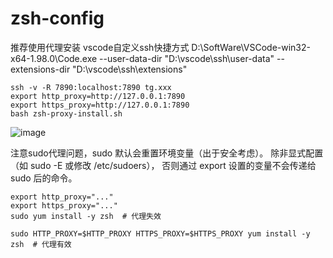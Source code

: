 # zsh-config

推荐使用代理安装
vscode自定义ssh快捷方式 D:\SoftWare\VSCode-win32-x64-1.98.0\Code.exe --user-data-dir "D:\vscode\ssh\user-data" --extensions-dir "D:\vscode\ssh\extensions"
```
ssh -v -R 7890:localhost:7890 tg.xxx
export http_proxy=http://127.0.0.1:7890
export https_proxy=http://127.0.0.1:7890
bash zsh-proxy-install.sh
```
![image](https://github.com/user-attachments/assets/f1dbf42d-8e9b-4d6d-a4e2-a0d82934a85c)


注意sudo代理问题，sudo 默认会重置环境变量（出于安全考虑）。
除非显式配置（如 sudo -E 或修改 /etc/sudoers），
否则通过 export 设置的变量不会传递给 sudo 后的命令。
```
export http_proxy="..."
export https_proxy="..."
sudo yum install -y zsh  # 代理失效

sudo HTTP_PROXY=$HTTP_PROXY HTTPS_PROXY=$HTTPS_PROXY yum install -y zsh  # 代理有效
```
